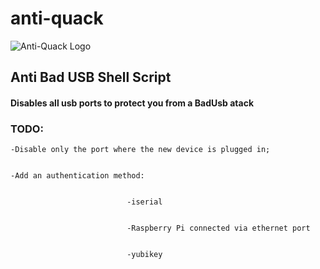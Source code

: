 # anti-quack

![Anti-Quack Logo](https://thumbs2.imgbox.com/0b/c9/tnyNI28K_t.png)

## Anti Bad USB Shell Script

#### Disables all usb ports to protect you from a BadUsb atack

### __TODO:__


    -Disable only the port where the new device is plugged in;


    -Add an authentication method:


                              -iserial
                              
                              
                              -Raspberry Pi connected via ethernet port
                              
                              
                              -yubikey
           
